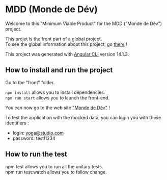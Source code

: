 # MDD (Monde de Dév)

Welcome to this "Minimum Viable Product" for the MDD ("Monde de Dév") project.   

This projet is the front part of a global project.  
To see the global information about this project, go [there](../README.md) !

This project was generated with [Angular CLI](https://github.com/angular/angular-cli) version 14.1.3.

## How to install and run the project

Go to the "front" folder.

`npm install` allows you to install dependencies.  
`npm run start` allows you to launch the front-end.

You can now go to the web site ["Monde de Dév"](http://localhost:4200/) !

To test the application with the mocked data, you can login you with these identifiers :
- login: yoga@studio.com
- password: test!1234

## How to run the test

npm test allows you to run all the unitary tests.  
npm run test:watch allows you to follow change.